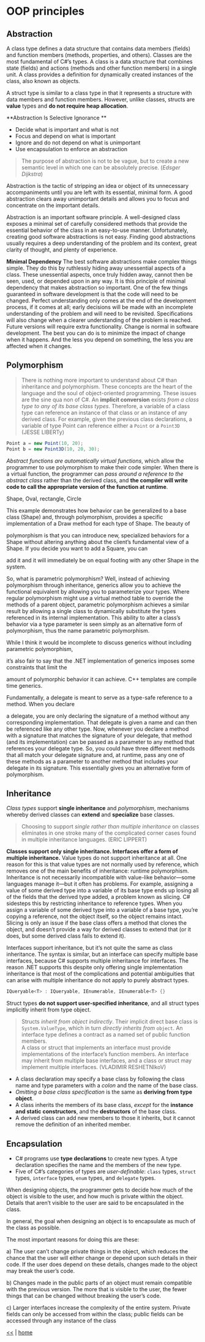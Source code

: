 # OOP principles

## Abstraction

A class type defines a data structure that contains data members (fields) and function members (methods, properties, and others). Classes are the most fundamental of C#’s types. A class is a data structure that combines state (fields) and actions (methods and other function members) in a single unit. A class provides a definition for dynamically created instances of the class, also known as objects.

A struct type is similar to a class type in that it represents a structure with data members and function members. However, unlike classes, structs are **value** types and **do not require heap allocation**. 

**Abstraction Is Selective Ignorance **
- Decide what is important and what is not 
- Focus and depend on what is important 
- Ignore and do not depend on what is unimportant 
- Use encapsulation to enforce an abstraction 

> The purpose of abstraction is not to be vague, but to create a new semantic level in which one can be absolutely precise. (_Edsger Dijkstra_) 

 Abstraction is the tactic of stripping an idea or object of its unnecessary accompaniments until you are left with its essential, minimal form. A good abstraction clears away unimportant details and allows you to focus and concentrate on the important details. 

Abstraction is an important software principle. A well-designed class exposes a minimal set of carefully considered methods that provide the essential behavior of the class in an easy-to-use manner. Unfortunately, creating good software abstractions is not easy. Finding good abstractions usually requires a deep understanding of the problem and its context, great clarity of thought, and plenty of experience. 

**Minimal Dependency** The best software abstractions make complex things simple. They do this by ruthlessly hiding away unessential aspects of a class. These unessential aspects, once truly hidden away, cannot then be seen, used, or depended upon in any way. It is this principle of minimal dependency that makes abstraction so important. One of the few things guaranteed in software development is that the code will need to be changed. Perfect understanding only comes at the end of the development process, if it comes at all; early decisions will be made with an incomplete understanding of the problem and will need to be revisited. Specifications will also change when a clearer understanding of the problem is reached. Future versions will require extra functionality. Change is normal in software development. The best you can do is to minimize the impact of change when it happens. And the less you depend on something, the less you are affected when it changes. 

## Polymorphism

> There is nothing more important to understand about C# than inheritance and polymorphism. These concepts are the heart of the language and the soul of object-oriented programming. These issues are the sine qua non of C#. An **implicit conversion** exists _from a class type to any of its base class types_. Therefore, a variable of a class type can reference an instance of that class or an instance of any derived class. For example, given the previous class declarations, a variable of type Point can reference either a `Point` or a `Point3D` (JESSE LIBERTy) 
````csharp
Point a = new Point(10, 20); 
Point b = new Point3D(10, 20, 30); 
````

_Abstract functions are automatically virtual functions_, which allow the programmer to use polymorphism to make their code simpler. When there is a virtual function, the programmer can _pass around a reference to the abstract class_ rather than the derived class, and **the compiler will write code to call the appropriate version of the function at runtime**.
 
Shape, Oval, rectangle, Circle 

This example demonstrates how behavior can be generalized to a base class (Shape) and, through polymorphism, provides a specific implementation of a Draw method for each type of Shape. The beauty of 

polymorphism is that you can introduce new, specialized behaviors for a Shape without altering anything about the client’s fundamental view of a Shape. If you decide you want to add a Square, you can 

add it and it will immediately be on equal footing with any other Shape in the system. 

So, what is parametric polymorphism? Well, instead of achieving polymorphism through inheritance, generics allow you to achieve the functional equivalent by allowing you to parameterize your types. Where regular polymorphism might use a virtual method table to override the methods of a parent object, parametric polymorphism achieves a similar result by allowing a single class to dynamically substitute the types referenced in its internal implementation. This ability to alter a class’s behavior via a type parameter is seen simply as an alternative form of polymorphism, thus the name parametric polymorphism. 

While I think it would be incomplete to discuss generics without including parametric polymorphism, 

it’s also fair to say that the .NET implementation of generics imposes some constraints that limit the 

amount of polymorphic behavior it can achieve. C++ templates are compile time generics. 

Fundamentally, a delegate is meant to serve as a type-safe reference to a method. When you declare 

a delegate, you are only declaring the signature of a method without any corresponding implementation. That delegate is given a name and can then be referenced like any other type. Now, whenever you declare a method with a signature that matches the signature of your delegate, that method (and its implementation) can be passed as a parameter to any method that references your delegate type. So, you could have three different methods that all match your delegate signature and, at runtime, pass any one of these methods as a parameter to another method that includes your delegate in its signature. This essentially gives you an alternative form of polymorphism.

## Inheritance
_Class types_ support **single inheritance** and _polymorphism_, mechanisms whereby derived classes can **extend** and **specialize** base classes. 

> Choosing to support _single rather than multiple inheritance_ on classes eliminates in one stroke many of the complicated corner cases found in multiple inheritance languages.
(ERIC LIPPERT)

**Classes support only single inheritance. Interfaces offer a form of multiple inheritance.** Value types do not support inheritance at all. One reason for this is that value types are not normally used by reference, which removes one of the main benefits of inheritance: runtime polymorphism. Inheritance is not necessarily incompatible with value-like behavior—some languages manage it—but it often has problems. For example, assigning a value of some derived type into a variable of its base type ends up losing all of the fields that the derived type added, a problem known as slicing. C# sidesteps this by restricting inheritance to reference types. When you assign a variable of some derived type into a variable of a base type, you’re copying a reference, not the object itself, so the object remains intact. Slicing is only an issue if the base class offers a method that clones the object, and doesn’t provide a way for derived classes to extend that (or it does, but some derived class fails to extend it).

Interfaces support inheritance, but it’s not quite the same as class inheritance. The syntax is similar, but  an interface can specify multiple base interfaces, because C# supports multiple inheritance for interfaces. The reason .NET supports this despite only offering single implementation inheritance is that most of the complications and potential ambiguities that can arise with multiple inheritance do not apply to purely abstract types.
````csharp
IQueryable<T> : IQueryable, IEnumerable, IEnumerable<T> {}
````


Struct types **do not support user-specified inheritance**, and all struct types implicitly inherit from type object.
> Structs _inherit from object indirectly_. Their implicit direct base class is `System.ValueType`, which in turn _directly inherits from_ `object`. An interface type defines a contract as a named set of public function members.  
A class or struct that implements an interface must provide implementations of the interface’s function members. An interface may inherit from multiple base interfaces, and a class or struct may implement multiple interfaces.
(VLADIMIR RESHETNIkoV)

+ A class declaration may specify a base class by following the class name and type parameters with a _colon_ and the name of the base class. 
+ _Omitting a base class specification_ is the same as **deriving from type object**.
+ A class inherits the members of its base class, _except_ for the **instance and static constructors**, and the **destructors** of the base class.  
+ A derived class can add new members to those it inherits, but it cannot remove the definition of an inherited member.


## Encapsulation
- C# programs use **type declarations** to create new types. A type declaration specifies the name and the members of the new type. 
- Five of C#’s categories of types are _user-definable_: `class` types, `struct` types, `interface` types, `enum` types, and `delegate` types.

When designing objects, the programmer gets to decide how much of the object is visible to the user, and how much is private within the object. Details that aren’t visible to the user are said to be encapsulated in the class. 

In general, the goal when designing an object is to encapsulate as much of the class as possible.  

The most important reasons for doing this are these: 

a) The user can’t change private things in the object, which reduces the chance that the user will either change or depend upon such details in their code. If the user does depend on these details, changes made to the object may break the user’s code. 

b) Changes made in the public parts of an object must remain compatible with the previous version. The more that is visible to the user, the fewer things that can be changed without breaking the user’s code. 

c) Larger interfaces increase the complexity of the entire system. Private fields can only be accessed from within the class; public fields can be accessed through any instance of the class

[<<](../design.md) | [home](../../README.md)